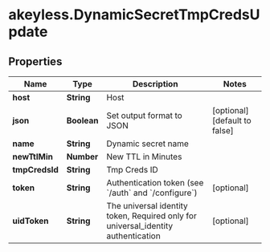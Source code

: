 # akeyless.DynamicSecretTmpCredsUpdate

## Properties

Name | Type | Description | Notes
------------ | ------------- | ------------- | -------------
**host** | **String** | Host | 
**json** | **Boolean** | Set output format to JSON | [optional] [default to false]
**name** | **String** | Dynamic secret name | 
**newTtlMin** | **Number** | New TTL in Minutes | 
**tmpCredsId** | **String** | Tmp Creds ID | 
**token** | **String** | Authentication token (see &#x60;/auth&#x60; and &#x60;/configure&#x60;) | [optional] 
**uidToken** | **String** | The universal identity token, Required only for universal_identity authentication | [optional] 


